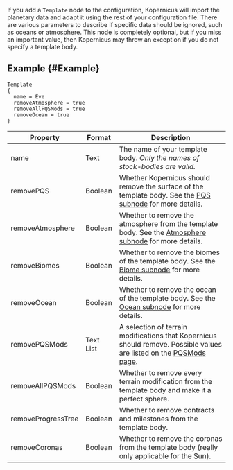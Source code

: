 If you add a  `Template` node to the configuration, Kopernicus will import the planetary data and adapt it using the rest of your configuration file. There are various parameters to describe if specific data should be ignored, such as oceans or atmosphere. This node is completely optional, but if you miss an important value, then Kopernicus may throw an exception if you do not specify a template body.

## Example {#Example}
```
Template
{
  name = Eve
  removeAtmosphere = true
  removeAllPQSMods = true
  removeOcean = true
}
```

|Property|Format|Description|
|--------|------|-----------|
|name|Text|The name of your template body. *Only the names of stock-bodies are valid.*|
|removePQS|Boolean|Whether Kopernicus should remove the surface of the template body. See the [PQS subnode]( /Syntax/PQSMods/PQS) for more details.|
|removeAtmosphere|Boolean|Whether to remove the atmosphere from the template body. See the [Atmosphere subnode]( /Syntax/Atmosphere/Atmosphere) for more details.|
|removeBiomes|Boolean|Whether to remove the biomes of the template body. See the [Biome subnode]( /Syntax/Properties/Biome) for more details.|
|removeOcean|Boolean|Whether to remove the ocean of the template body. See the [Ocean subnode]( /Syntax/Ocean) for more details.|
|removePQSMods|Text List|A selection of terrain modifications that Kopernicus should remove. Possible values are listed on the [PQSMods page]( /Syntax/PQSMods/PQSMods).|
|removeAllPQSMods|Boolean|Whether to remove every terrain modification from the template body and make it a perfect sphere.|
|removeProgressTree|Boolean|Whether to remove contracts and milestones from the template body.|
|removeCoronas|Boolean|Whether to remove the coronas from the template body (really only applicable for the Sun).|
